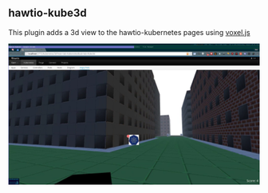 ## hawtio-kube3d

This plugin adds a 3d view to the hawtio-kubernetes pages using <a href="http://voxeljs.com/">voxel.js</a>

<a href="https://www.youtube.com/watch?v=5LEofr9KYBI">
  <img src="docs/hawtio-kube3d.png"/>
</a>

